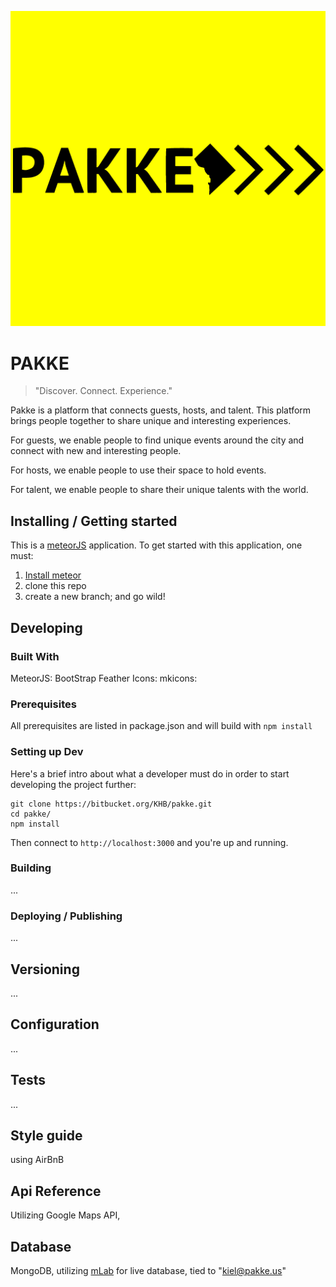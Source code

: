 
![Logo of the project](./public/img/brand/Pakke_logo.png)

# PAKKE
> "Discover. Connect. Experience."

Pakke is a platform that connects guests, hosts, and talent. This platform brings people together to share unique and interesting experiences. 

For guests, we enable people to find unique events around the city and connect with new and interesting people. 

For hosts, we enable people to use their space to hold events.

For talent, we enable people to share their unique talents with the world. 

## Installing / Getting started

This is a [meteorJS](http://docs.meteor.com) application. To get started with this application, one must:

1. [Install meteor](https://www.meteor.com/install)
2. clone this repo
3. create a new branch; and go wild!


## Developing

### Built With
MeteorJS:
BootStrap
Feather Icons:
mkicons: 

### Prerequisites
All prerequisites are listed in package.json and will build with `npm install`

### Setting up Dev

Here's a brief intro about what a developer must do in order to start developing
the project further:

```shell
git clone https://bitbucket.org/KHB/pakke.git
cd pakke/
npm install
```
Then connect to `http://localhost:3000` and you're up and running.


### Building

...

### Deploying / Publishing

...

## Versioning

...

## Configuration

...

## Tests

...

## Style guide

using AirBnB

## Api Reference

Utilizing Google Maps API, 


## Database

MongoDB, 
utilizing [mLab](mlab.com) for live database, tied to "kiel@pakke.us"


